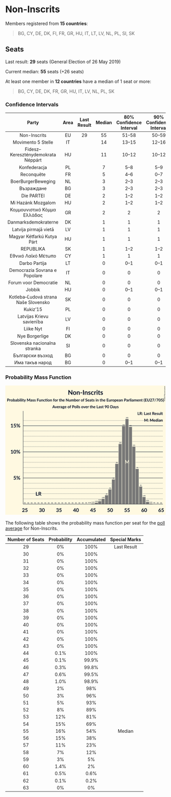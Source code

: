 # Non-Inscrits

Members registered from **15 countries**:

> BG, CY, DE, DK, FI, FR, GR, HU, IT, LT, LV, NL, PL, SI, SK

## Seats

Last result: **29** seats (General Election of 26 May 2019)

Current median: **55** seats (+26 seats)

At least one member in **12 countries** have a median of 1 seat or more:

> BG, CY, DE, DK, FR, GR, HU, IT, LV, NL, PL, SK

### Confidence Intervals

| Party | Area | Last Result | Median | 80% Confidence Interval | 90% Confidence Interval | 95% Confidence Interval | 99% Confidence Interval |
|:-----:|:----:|:-----------:|:------:|:-----------------------:|:-----------------------:|:-----------------------:|:-----------------------:|
| Non-Inscrits | EU | 29 | 55 | 51–58 | 50–59 | 49–59 | 46–61 |
| Movimento 5 Stelle | IT | | 14 | 13–15 | 12–16 | 12–16 | 11–17 |
| Fidesz–Kereszténydemokrata Néppárt | HU | | 11 | 10–12 | 10–12 | 10–13 | 9–13 |
| Konfederacja | PL | | 7 | 5–8 | 5–9 | 4–9 | 4–10 |
| Reconquête | FR | | 5 | 4–6 | 0–7 | 0–7 | 0–8 |
| BoerBurgerBeweging | NL | | 3 | 2–3 | 2–3 | 2–3 | 2–3 |
| Възраждане | BG | | 3 | 2–3 | 2–3 | 2–3 | 2–4 |
| Die PARTEI | DE | | 2 | 1–2 | 1–2 | 1–2 | 1–2 |
| Mi Hazánk Mozgalom | HU | | 2 | 1–2 | 1–2 | 1–2 | 1–2 |
| Κομμουνιστικό Κόμμα Ελλάδας | GR | | 2 | 2 | 2 | 2 | 2 |
| Danmarksdemokraterne | DK | | 1 | 1 | 1 | 1–2 | 1–2 |
| Latvija pirmajā vietā | LV | | 1 | 1 | 1 | 1 | 1 |
| Magyar Kétfarkú Kutya Párt | HU | | 1 | 1 | 1 | 1 | 1–2 |
| REPUBLIKA | SK | | 1 | 1–2 | 1–2 | 1–2 | 0–2 |
| Εθνικό Λαϊκό Μέτωπο | CY | | 1 | 1 | 1 | 1 | 1 |
| Darbo Partija | LT | | 0 | 0–1 | 0–1 | 0–1 | 0–1 |
| Democrazia Sovrana e Popolare | IT | | 0 | 0 | 0 | 0 | 0 |
| Forum voor Democratie | NL | | 0 | 0 | 0 | 0 | 0 |
| Jobbik | HU | | 0 | 0–1 | 0–1 | 0–1 | 0–1 |
| Kotleba–Ľudová strana Naše Slovensko | SK | | 0 | 0 | 0 | 0 | 0 |
| Kukiz’15 | PL | | 0 | 0 | 0 | 0 | 0 |
| Latvijas Krievu savienība | LV | | 0 | 0 | 0 | 0 | 0 |
| Liike Nyt | FI | | 0 | 0 | 0 | 0 | 0 |
| Nye Borgerlige | DK | | 0 | 0 | 0 | 0 | 0 |
| Slovenska nacionalna stranka | SI | | 0 | 0 | 0 | 0 | 0 |
| Български възход | BG | | 0 | 0 | 0 | 0 | 0 |
| Има такъв народ | BG | | 0 | 0–1 | 0–1 | 0–1 | 0–1 |

### Probability Mass Function

![Graph with seats probability mass function not yet produced](average-2023-08-31-seats-pmf-non-inscrits.png "Seats Probability Mass Function")

The following table shows the probability mass function per seat for the [poll average](average-2023-08-31.html) for Non-Inscrits.

| Number of Seats | Probability | Accumulated | Special Marks |
|:---------------:|:-----------:|:-----------:|:-------------:|
| 29 | 0% | 100% | Last Result |
| 30 | 0% | 100% |  |
| 31 | 0% | 100% |  |
| 32 | 0% | 100% |  |
| 33 | 0% | 100% |  |
| 34 | 0% | 100% |  |
| 35 | 0% | 100% |  |
| 36 | 0% | 100% |  |
| 37 | 0% | 100% |  |
| 38 | 0% | 100% |  |
| 39 | 0% | 100% |  |
| 40 | 0% | 100% |  |
| 41 | 0% | 100% |  |
| 42 | 0% | 100% |  |
| 43 | 0% | 100% |  |
| 44 | 0.1% | 100% |  |
| 45 | 0.1% | 99.9% |  |
| 46 | 0.3% | 99.8% |  |
| 47 | 0.6% | 99.5% |  |
| 48 | 1.0% | 98.9% |  |
| 49 | 2% | 98% |  |
| 50 | 3% | 96% |  |
| 51 | 5% | 93% |  |
| 52 | 8% | 89% |  |
| 53 | 12% | 81% |  |
| 54 | 15% | 69% |  |
| 55 | 16% | 54% | Median |
| 56 | 15% | 38% |  |
| 57 | 11% | 23% |  |
| 58 | 7% | 12% |  |
| 59 | 3% | 5% |  |
| 60 | 1.4% | 2% |  |
| 61 | 0.5% | 0.6% |  |
| 62 | 0.1% | 0.2% |  |
| 63 | 0% | 0% |  |


